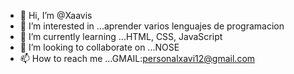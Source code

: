 - 👋 Hi, I’m @Xaavis
- 👀 I’m interested in ...aprender varios lenguajes de programacion
- 🌱 I’m currently learning ...HTML, CSS, JavaScript
- 💞️ I’m looking to collaborate on ...NOSE
- 📫 How to reach me ...GMAIL:personalxavi12@gmail.com


<!---
Xaavis/Xaavis is a ✨ special ✨ repository because its `README.md` (this file) appears on your GitHub profile.
You can click the Preview link to take a look at your changes.
--->
